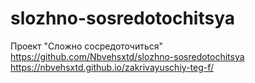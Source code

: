 # slozhno-sosredotochitsya
Проект "Сложно сосредоточиться"
https://github.com/Nbvehsxtd/slozhno-sosredotochitsya
https://nbvehsxtd.github.io/zakrivayuschiy-teg-f/
